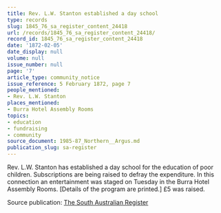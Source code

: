 ```yaml
---
title: Rev. L.W. Stanton established a day school
type: records
slug: 1845_76_sa_register_content_24418
url: /records/1845_76_sa_register_content_24418/
record_id: 1845_76_sa_register_content_24418
date: '1872-02-05'
date_display: null
volume: null
issue_number: null
page: '7'
article_type: community_notice
issue_reference: 5 February 1872, page 7
people_mentioned:
- Rev. L.W. Stanton
places_mentioned:
- Burra Hotel Assembly Rooms
topics:
- education
- fundraising
- community
source_document: 1985-87_Northern__Argus.md
publication_slug: sa-register
---
```


Rev. L.W. Stanton has established a day school for the education of poor children.  Subscriptions are being raised to defray the expenditure.  In this connection an entertainment was staged on Tuesday in the Burra Hotel Assembly Rooms.  [Details of the program are printed.]  £5 was raised.

Source publication: [The South Australian Register](/publications/sa-register/)
